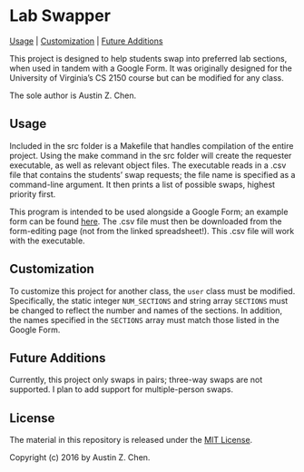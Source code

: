 Lab Swapper
===========

[Usage](#usage) | [Customization](#customization) | [Future Additions](#future)

This project is designed to help students swap into preferred lab sections, when used in tandem with a Google Form.  It was originally designed for the University of Virginia’s CS 2150 course but can be modified for any class.

The sole author is Austin Z. Chen.


<a name=“usage”></a>Usage
-------------------------

Included in the src folder is a Makefile that handles compilation of the entire project.  Using the make command in the src folder will create the requester executable, as well as relevant object files.  The executable reads in a .csv file that contains the students’ swap requests; the file name is specified as a command-line argument.  It then prints a list of possible swaps, highest priority first.

This program is intended to be used alongside a Google Form; an example form can be found [here](https://docs.google.com/forms/d/1OhTzNV8GCWn-Np6NX0_js5LjAk9ymwqlM6n2dJLLF5o/viewform).  The .csv file must then be downloaded from the form-editing page (not from the linked spreadsheet!).  This .csv file will work with the executable.


<a name=“customization”></a>Customization
-----------------------------------------

To customize this project for another class, the `user` class must be modified.  Specifically, the static integer `NUM_SECTIONS` and string array `SECTIONS` must be changed to reflect the number and names of the sections.  In addition, the names specified in the `SECTIONS` array must match those listed in the Google Form.


<a name=“future”></a>Future Additions
-------------------------------------

Currently, this project only swaps in pairs; three-way swaps are not supported.  I plan to add support for multiple-person swaps.


<a name="license"></a>License
-----------------------------

The material in this repository is released under the [MIT License](https://opensource.org/licenses/MIT).

Copyright (c) 2016 by Austin Z. Chen.
